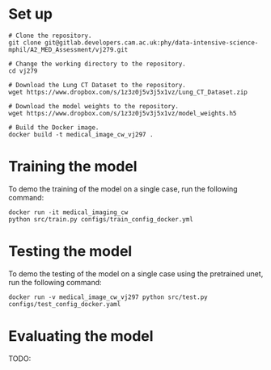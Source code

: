 # Set up
```
# Clone the repository.
git clone git@gitlab.developers.cam.ac.uk:phy/data-intensive-science-mphil/A2_MED_Assessment/vj279.git

# Change the working directory to the repository.
cd vj279

# Download the Lung CT Dataset to the repository.
wget https://www.dropbox.com/s/1z3z0j5v3j5x1vz/Lung_CT_Dataset.zip

# Download the model weights to the repository.
wget https://www.dropbox.com/s/1z3z0j5v3j5x1vz/model_weights.h5

# Build the Docker image.
docker build -t medical_image_cw_vj297 .
```


# Training the model

To demo the training of the model on a single case, run the following command:

```
docker run -it medical_imaging_cw
python src/train.py configs/train_config_docker.yml
```
# Testing the model

To demo the testing of the model on a single case using the pretrained unet, run the following command:

`docker run -v medical_image_cw_vj297 python src/test.py configs/test_config_docker.yaml`

# Evaluating the model
TODO:
